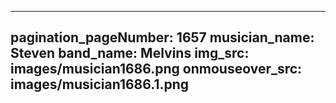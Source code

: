 ------
pagination_pageNumber: 1657
musician_name: Steven
band_name: Melvins
img_src: images/musician1686.png
onmouseover_src: images/musician1686.1.png
------